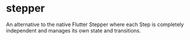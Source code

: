 # stepper
An alternative to the native Flutter Stepper where each Step is completely independent and manages its own state and transitions.
